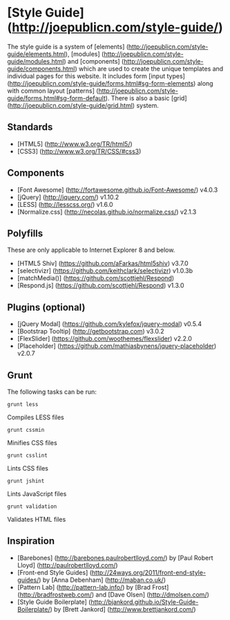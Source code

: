 # [Style Guide] (http://joepublicn.com/style-guide/)

The style guide is a system of [elements] (http://joepublicn.com/style-guide/elements.html), [modules] (http://joepublicn.com/style-guide/modules.html) and [components] (http://joepublicn.com/style-guide/components.html) which are used to create the unique templates and individual pages for this website. It includes form [input types] (http://joepublicn.com/style-guide/forms.html#sg-form-elements) along with common layout [patterns] (http://joepublicn.com/style-guide/forms.html#sg-form-default). There is also a basic [grid] (http://joepublicn.com/style-guide/grid.html) system.

## Standards

* [HTML5] (http://www.w3.org/TR/html5/)
* [CSS3] (http://www.w3.org/TR/CSS/#css3)

## Components

* [Font Awesome] (http://fortawesome.github.io/Font-Awesome/) v4.0.3
* [jQuery] (http://jquery.com/) v1.10.2
* [LESS] (http://lesscss.org/) v1.6.0
* [Normalize.css] (http://necolas.github.io/normalize.css/) v2.1.3

## Polyfills

These are only applicable to Internet Explorer 8 and below.

* [HTML5 Shiv] (https://github.com/aFarkas/html5shiv) v3.7.0
* [selectivizr] (https://github.com/keithclark/selectivizr) v1.0.3b
* [matchMedia()] (https://github.com/scottjehl/Respond)
* [Respond.js] (https://github.com/scottjehl/Respond) v1.3.0

## Plugins (optional)

* [jQuery Modal] (https://github.com/kylefox/jquery-modal) v0.5.4
* [Bootstrap Tooltip] (http://getbootstrap.com) v3.0.2
* [FlexSlider] (https://github.com/woothemes/flexslider) v2.2.0
* [Placeholder] (https://github.com/mathiasbynens/jquery-placeholder) v2.0.7

## Grunt

The following tasks can be run:

```grunt less```

Compiles LESS files

```grunt cssmin```

Minifies CSS files

```grunt csslint```

Lints CSS files

```grunt jshint```

Lints JavaScript files

```grunt validation```

Validates HTML files

## Inspiration

* [Barebones] (http://barebones.paulrobertlloyd.com/) by [Paul Robert Lloyd] (http://paulrobertlloyd.com/)
* [Front-end Style Guides] (http://24ways.org/2011/front-end-style-guides/) by [Anna Debenham] (http://maban.co.uk/)
* [Pattern Lab] (http://pattern-lab.info/) by [Brad Frost] (http://bradfrostweb.com/) and [Dave Olsen] (http://dmolsen.com/)
* [Style Guide Boilerplate] (http://bjankord.github.io/Style-Guide-Boilerplate/) by [Brett Jankord] (http://www.brettjankord.com/)
